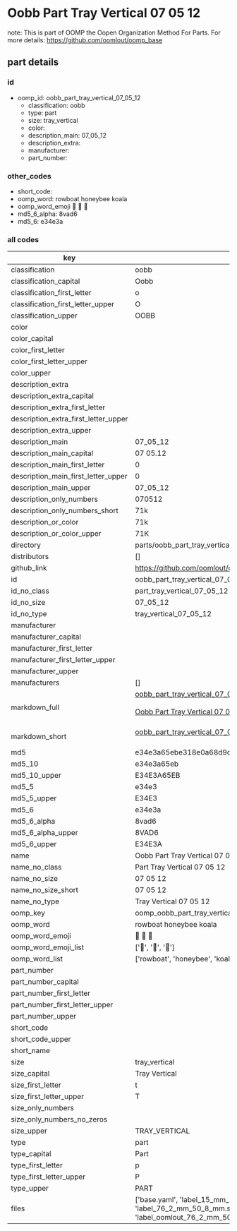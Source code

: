 # Oobb Part Tray Vertical 07 05 12  

note: This is part of OOMP the Oopen Organization Method For Parts. For more details: https://github.com/oomlout/oomp_base

##  part details





### id
* oomp_id: oobb_part_tray_vertical_07_05_12
  * classification: oobb
  * type: part
  * size: tray_vertical
  * color: 
  * description_main: 07_05_12
  * description_extra: 
  * manufacturer: 
  * part_number: 

### other_codes
* short_code: 
* oomp_word: rowboat honeybee koala
* oomp_word_emoji :rowboat: :honeybee: :koala:
* md5_6_alpha: 8vad6
* md5_6: e34e3a

### all codes 
| key | value |  
| --- | --- |  
| classification | oobb |  
| classification_capital | Oobb |  
| classification_first_letter | o |  
| classification_first_letter_upper | O |  
| classification_upper | OOBB |  
| color |  |  
| color_capital |  |  
| color_first_letter |  |  
| color_first_letter_upper |  |  
| color_upper |  |  
| description_extra |  |  
| description_extra_capital |  |  
| description_extra_first_letter |  |  
| description_extra_first_letter_upper |  |  
| description_extra_upper |  |  
| description_main | 07_05_12 |  
| description_main_capital | 07 05.12 |  
| description_main_first_letter | 0 |  
| description_main_first_letter_upper | 0 |  
| description_main_upper | 07_05_12 |  
| description_only_numbers | 070512 |  
| description_only_numbers_short | 71k |  
| description_or_color | 71k |  
| description_or_color_upper | 71K |  
| directory | parts/oobb_part_tray_vertical_07_05_12 |  
| distributors | [] |  
| github_link | https://github.com/oomlout/oomlout_oomp_part_src/tree/main/parts/oobb_part_tray_vertical_07_05_12/working |  
| id | oobb_part_tray_vertical_07_05_12 |  
| id_no_class | part_tray_vertical_07_05_12 |  
| id_no_size | 07_05_12 |  
| id_no_type | tray_vertical_07_05_12 |  
| manufacturer |  |  
| manufacturer_capital |  |  
| manufacturer_first_letter |  |  
| manufacturer_first_letter_upper |  |  
| manufacturer_upper |  |  
| manufacturers | [] |  
| markdown_full | [oobb_part_tray_vertical_07_05_12](https://github.com/oomlout/oomlout_oomp_part_src/tree/main/parts/oobb_part_tray_vertical_07_05_12/working)<br>[](https://github.com/oomlout/oomlout_oomp_part_src/tree/main/parts/oobb_part_tray_vertical_07_05_12/working)<br>[Oobb Part Tray Vertical 07 05 12](https://github.com/oomlout/oomlout_oomp_part_src/tree/main/parts/oobb_part_tray_vertical_07_05_12/working)<br><br> |  
| markdown_short | [oobb_part_tray_vertical_07_05_12](https://github.com/oomlout/oomlout_oomp_part_src/tree/main/parts/oobb_part_tray_vertical_07_05_12/working)<br><br> |  
| md5 | e34e3a65ebe318e0a68d9dd3c6f42305 |  
| md5_10 | e34e3a65eb |  
| md5_10_upper | E34E3A65EB |  
| md5_5 | e34e3 |  
| md5_5_upper | E34E3 |  
| md5_6 | e34e3a |  
| md5_6_alpha | 8vad6 |  
| md5_6_alpha_upper | 8VAD6 |  
| md5_6_upper | E34E3A |  
| name | Oobb Part Tray Vertical 07 05 12 |  
| name_no_class | Part Tray Vertical 07 05 12 |  
| name_no_size | 07 05 12 |  
| name_no_size_short | 07 05 12 |  
| name_no_type | Tray Vertical 07 05 12 |  
| oomp_key | oomp_oobb_part_tray_vertical_07_05_12 |  
| oomp_word | rowboat honeybee koala |  
| oomp_word_emoji | :rowboat: :honeybee: :koala: |  
| oomp_word_emoji_list | [':rowboat:', ':honeybee:', ':koala:'] |  
| oomp_word_list | ['rowboat', 'honeybee', 'koala'] |  
| part_number |  |  
| part_number_capital |  |  
| part_number_first_letter |  |  
| part_number_first_letter_upper |  |  
| part_number_upper |  |  
| short_code |  |  
| short_code_upper |  |  
| short_name |  |  
| size | tray_vertical |  
| size_capital | Tray Vertical |  
| size_first_letter | t |  
| size_first_letter_upper | T |  
| size_only_numbers |  |  
| size_only_numbers_no_zeros |  |  
| size_upper | TRAY_VERTICAL |  
| type | part |  
| type_capital | Part |  
| type_first_letter | p |  
| type_first_letter_upper | P |  
| type_upper | PART |  
| files | ['base.yaml', 'label_15_mm_30_mm.pdf', 'label_15_mm_30_mm.svg', 'label_76_2_mm_50_8_mm.pdf', 'label_76_2_mm_50_8_mm.svg', 'label_oomlout_76_2_mm_50_8_mm.pdf', 'label_oomlout_76_2_mm_50_8_mm.svg', 'readme.md', 'working.json', 'working.yaml'] |  
